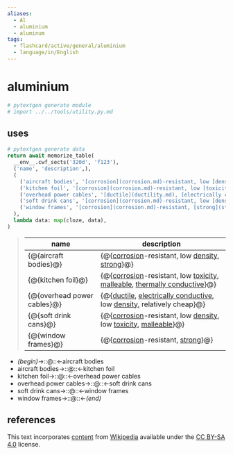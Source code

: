 ```yaml
---
aliases:
  - Al
  - aluminium
  - aluminum
tags:
  - flashcard/active/general/aluminium
  - language/in/English
---
```


# aluminium

```Python
# pytextgen generate module
# import ../../tools/utility.py.md
```

## uses

```Python
# pytextgen generate data
return await memorize_table(
  __env__.cwf_sects('320d', 'f123'),
  ('name', 'description',),
  (
    ('aircraft bodies', '[corrosion](corrosion.md)-resistant, low [density](density.md), [strong](strength%20of%20materials.md)',),
    ('kitchen foil', '[corrosion](corrosion.md)-resistant, low [toxicity](toxicity.md), [malleable](malleable.md), [thermally conductive](thermal%20conductivity.md)',),
    ('overhead power cables', '[ductile](ductility.md), [electrically conductive](electrical%20conductivity.md), low [density](density.md), relatively cheap',),
    ('soft drink cans', '[corrosion](corrosion.md)-resistant, low [density](density.md), low [toxicity](toxicity.md), [malleable](malleability.md)',),
    ('window frames', '[corrosion](corrosion.md)-resistant, [strong](strength%20of%20materials.md)',),
  ),
  lambda data: map(cloze, data),
)
```

<!--pytextgen generate section="320d"--><!-- The following content is generated at 2023-03-21T16:20:25.313146+08:00. Any edits will be overridden! -->

> | name | description |
> |-|-|
> | {@{aircraft bodies}@} | {@{[corrosion](corrosion.md)-resistant, low [density](density.md), [strong](strength%20of%20materials.md)}@} |
> | {@{kitchen foil}@} | {@{[corrosion](corrosion.md)-resistant, low [toxicity](toxicity.md), [malleable](malleable.md), [thermally conductive](thermal%20conductivity.md)}@} |
> | {@{overhead power cables}@} | {@{[ductile](ductility.md), [electrically conductive](electrical%20conductivity.md), low [density](density.md), relatively cheap}@} |
> | {@{soft drink cans}@} | {@{[corrosion](corrosion.md)-resistant, low [density](density.md), low [toxicity](toxicity.md), [malleable](malleability.md)}@} |
> | {@{window frames}@} | {@{[corrosion](corrosion.md)-resistant, [strong](strength%20of%20materials.md)}@} | <!--SR:!2025-07-05,216,170!2025-09-15,581,250!2027-06-04,962,270!2025-10-26,533,230!2026-06-29,782,290!2025-04-16,161,130!2025-09-14,628,310!2025-06-10,402,210!2027-01-27,1091,350!2025-03-04,395,230-->

<!--/pytextgen-->

<!--pytextgen generate section="f123"--><!-- The following content is generated at 2024-01-04T20:17:51.226811+08:00. Any edits will be overridden! -->

- _(begin)_→::@::←aircraft bodies <!--SR:!2026-05-09,866,330!2027-11-27,1328,350-->
- aircraft bodies→::@::←kitchen foil <!--SR:!2025-01-24,148,210!2026-02-12,671,270-->
- kitchen foil→::@::←overhead power cables <!--SR:!2025-07-16,317,250!2025-01-16,52,150-->
- overhead power cables→::@::←soft drink cans <!--SR:!2027-09-24,1081,290!2025-08-06,302,230-->
- soft drink cans→::@::←window frames <!--SR:!2025-06-24,501,270!2025-10-06,631,270-->
- window frames→::@::←_(end)_ <!--SR:!2027-03-12,1123,350!2025-03-10,315,290-->

<!--/pytextgen-->

## references

This text incorporates [content](https://en.wikipedia.org/wiki/aluminium) from [Wikipedia](Wikipedia.md) available under the [CC BY-SA 4.0](https://creativecommons.org/licenses/by-sa/4.0/) license.
